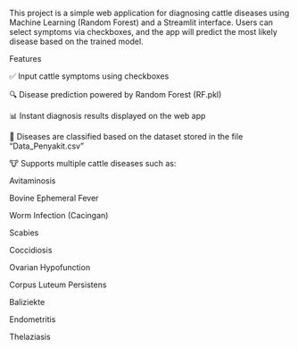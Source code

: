 This project is a simple web application for diagnosing cattle diseases using Machine Learning (Random Forest) and a Streamlit interface.
Users can select symptoms via checkboxes, and the app will predict the most likely disease based on the trained model.

Features

✅ Input cattle symptoms using checkboxes

🔍 Disease prediction powered by Random Forest (RF.pkl)

📊 Instant diagnosis results displayed on the web app

📂 Diseases are classified based on the dataset stored in the file “Data_Penyakit.csv”

🐮 Supports multiple cattle diseases such as:

Avitaminosis

Bovine Ephemeral Fever

Worm Infection (Cacingan)

Scabies

Coccidiosis

Ovarian Hypofunction

Corpus Luteum Persistens

Baliziekte

Endometritis

Thelaziasis
